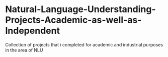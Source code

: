 # Natural-Language-Understanding-Projects-Academic-as-well-as-Independent
Collection of projects that i completed for academic and industrial purposes in the area of NLU
